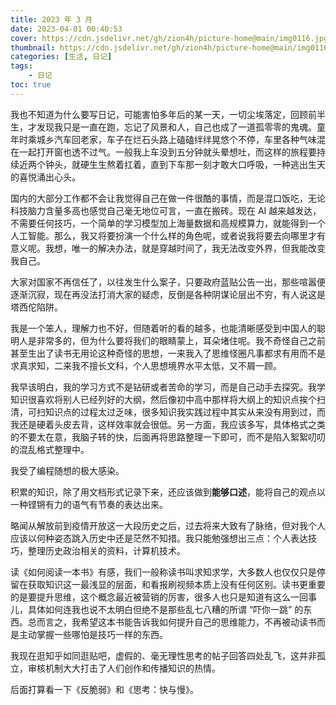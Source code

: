 ```yaml
---
title: 2023 年 3 月
date: 2023-04-01 00:40:53
cover: https://cdn.jsdelivr.net/gh/zion4h/picture-home@main/img0116.jpg
thumbnail: https://cdn.jsdelivr.net/gh/zion4h/picture-home@main/img0116.jpg
categories: [生活, 日记]
tags:
    - 日记
toc: true
---
```


我也不知道为什么要写日记，可能害怕多年后的某一天，一切尘埃落定，回顾前半生，才发现我只是一直在跑，忘记了风景和人，自己也成了一道孤零零的鬼魂。童年时乘城乡汽车回老家，车子在烂石头路上磕磕绊绊晃悠个不停，车里各种气味混在一起打开窗也透不过气。一般我上车没到五分钟就头晕想吐，而这样的旅程要持续近两个钟头，就硬生生熬着扛着，直到下车那一刻才敢大口呼吸，一种逃出生天的喜悦涌出心头。

<!--more-->

国内的大部分工作都不会让我觉得自己在做一件很酷的事情，而是混口饭吃，无论科技脑力含量多高也感觉自己毫无地位可言，一直在搬砖。现在 AI 越来越发达，不需要任何技巧，一个简单的学习模型加上海量数据和高规模算力，就能得到一个人工智能。那么，我又将要扮演一个什么样的角色呢，或者说我将要去向哪里才有意义呢。我想，唯一的解决办法，就是穿越时间了，我无法改变外界，但我能改变我自己。

大家对国家不再信任了，以往发生什么案子，只要政府蓝贴公告一出，那些喧嚣便逐渐沉寂，现在再没法打消大家的疑虑，反倒是各种阴谋论层出不穷，有人说这是塔西佗陷阱。

我是一个笨人，理解力也不好，但随着听的看的越多，也能清晰感受到中国人的聪明人是非常多的，但为什么要将我们的眼睛蒙上，耳朵堵住呢。我不奇怪自己之前甚至生出了读书无用论这种奇怪的思想，一来我入了思维怪圈凡事都求有用而不是求真求知，二来我不擅长文科，个人思想境界水平太低，又不屑一顾。

我早该明白，我的学习方式不是钻研或者苦命的学习，而是自己动手去探究。我学知识很喜欢将别人已经列好的大纲，然后像初中高中那样将大纲上的知识点挨个扫清，可扫知识点的过程太过乏味，很多知识我实践过程中其实从来没有用到过，而我还是硬着头皮去背，这样效率就会很低。另一方面，我应该多写，具体格式之类的不要太在意，我脑子转的快，后面再将思路整理一下即可，而不是陷入絮絮叨叨的混乱格式整理中。

我受了编程随想的极大感染。

积累的知识，除了用文档形式记录下来，还应该做到**能够口述**，能将自己的观点以一种铿锵有力的语气有节奏的表达出来。

略闻从解放前到疫情开放这一大段历史之后，过去将来大致有了脉络，但对我个人应该以何种姿态跳入历史中还是茫然不知措。我只能勉强想出三点：个人表达技巧，整理历史政治相关的资料，计算机技术。

读《如何阅读一本书》有感，我们一般称读书叫求知求学，大多数人也仅仅只是停留在获取知识这一最浅显的层面，和看报刷视频本质上没有任何区别。读书更重要的是要提升思维，这个概念最近被营销的厉害，很多人也只是知道有这么一回事儿，具体如何连我也说不太明白但绝不是那些乱七八糟的所谓 “吓你一跳” 的东西。总而言之，我希望这本书能告诉我如何提升自己的思维能力，不再被动读书而是主动掌握一些哪怕是技巧一样的东西。

我现在逛知乎如同逛贴吧，虚假的、毫无理性思考的帖子回答四处乱飞，这并非孤立，审核机制大大打击了人们创作和传播知识的热情。

后面打算看一下《反脆弱》和《思考：快与慢》。
